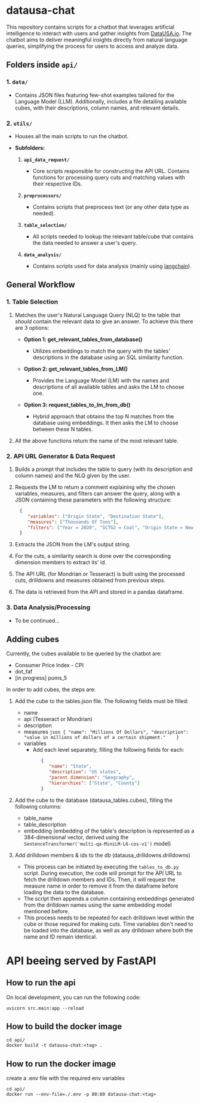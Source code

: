 # datausa-chat

This repository contains scripts for a chatbot that leverages artificial intelligence to interact with users and gather insights from [DataUSA.io](https://datausa.io/). The chatbot aims to deliver meaningful insights directly from natural language queries, simplifying the process for users to access and analyze data.

## Folders inside **`api/`**

### 1. **`data/`**
   - Contains JSON files featuring few-shot examples tailored for the Language Model (LLM). Additionally, includes a file detailing available cubes, with their descriptions, column names, and relevant details.

### 2. **`utils/`**
   - Houses all the main scripts to run the chatbot.
  
   - **Subfolders:**
     1. **`api_data_request/`**
        - Core scripts responsible for constructing the API URL. Contains functions for processing query cuts and matching values with their respective IDs.
     
     2. **`preprocessors/`**
        - Contains scripts that preprocess text (or any other data type as needed).

     3. **`table_selection/`**
        - All scripts needed to lookup the relevant table/cube that contains the data needed to answer a user's query.

     4. **`data_analysis/`**
        - Contains scripts used for data analysis (mainly using [langchain](https://python.langchain.com/docs/get_started/introduction)).


## General Workflow

### 1. Table Selection

1. Matches the user's Natural Language Query (NLQ) to the table that *should* contain the relevant data to give an answer. To achieve this there are 3 options:

   - **Option 1: get_relevant_tables_from_database()**
     - Utilizes embeddings to match the query with the tables' descriptions in the database using an SQL similarity function.

   - **Option 2: get_relevant_tables_from_LM()**
     - Provides the Language Model (LM) with the names and descriptions of all available tables and asks the LM to choose one.

   - **Option 3: request_tables_to_lm_from_db()**
     - Hybrid approach that obtains the top N matches from the database using embeddings. It then asks the LM to choose between these N tables.

2. All the above functions return the name of the most relevant table.

### 2. API URL Generator & Data Request

   1. Builds a prompt that includes the table to query (with its description and column names) and the NLQ given by the user.

   2. Requests the LM to return a comment explaining why the chosen variables, measures, and filters can answer the query, along with a JSON containing these parameters with the following structure:


```json
     {
        "variables": ["Origin State", "Destination State"],
        "measures": ["Thousands Of Tons"],
        "filters": ["Year = 2020", "SCTG2 = Coal", "Origin State = New York", "Destination State = California"]
     }
```

   3. Extracts the JSON from the LM's output string.

   4. For the cuts, a similarity search is done over the corresponding dimension members to extract its' id.

   5. The API URL (for Mondrian or Tesseract) is built using the processed cuts, drilldowns and measures obtained from previous steps.

   6. The data is retrieved from the API and stored in a pandas dataframe.

### 3. Data Analysis/Processing

- To be continued...


## Adding cubes

Currently, the cubes available to be queried by the chatbot are:

   - Consumer Price Index - CPI
   - dot_faf
   - [in progress] pums_5

In order to add cubes, the steps are:

   1. Add the cube to the tables.json file. The following fields must be filled:
      - name
      - api (Tesseract or Mondrian)
      - description
      - measures
            ```json
               {
                  "name": "Millions Of Dollars",
                  "description": "value in millions of dollars of a certain shipment."   
               }
            ```
      - variables
         - Add each level separately, filling the following fields for each:
            ```json
               {
                  "name": "State",
                  "description": "US states",
                  "parent dimension": "Geography",
                  "hierarchies": ["State", "County"]
               }
            ```

   2. Add the cube to the database (datausa_tables.cubes), filling the following columns:
      - table_name
      - table_description
      - embedding (embedding of the table's description is represented as a 384-dimensional vector, derived using the `SentenceTransformer('multi-qa-MiniLM-L6-cos-v1')` model)

   3. Add drilldown members & ids to the db (datausa_drilldowns.drilldowns)
      - This process can be initiated by executing the `tables_to_db.py` script. During execution, the code will prompt for the API URL to fetch the drilldown members and IDs. Then, it will request the measure name in order to remove it from the dataframe before loading the data to the database.
      - The script then appends a column containing embeddings generated from the drilldown names using the same embedding model mentioned before.
      - This process needs to be repeated for each drilldown level within the cube or those required for making cuts. Time variables don't need to be loaded into the database, as well as any drilldown where both the name and ID remain identical.

# API beeing served by FastAPI

## How to run the api

On local development, you can run the following code:
```
uvicorn src.main:app --reload
```
## How to build the docker image
```
cd api/
docker build -t datausa-chat:<tag> .
```

## How to run the docker image
create a .env file with the required env variables
```
cd api/
docker run --env-file=./.env -p 80:80 datausa-chat:<tag>
```